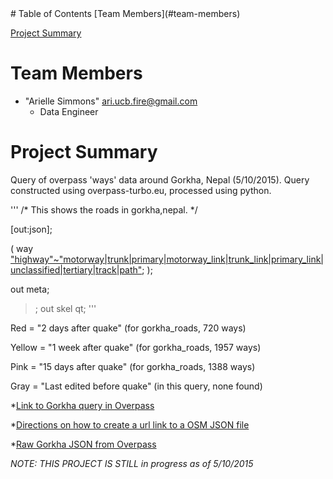 
<html>
<head>
</head>
<body>
# Table of Contents
[Team Members](#team-members)

[Project Summary](#project-summary)

# <a name="team-members"></a>Team Members
* "Arielle Simmons" <ari.ucb.fire@gmail.com>
	- Data Engineer 
	
# <a name="project-summary"></a>Project Summary

Query of overpass 'ways' data around Gorkha, Nepal (5/10/2015). Query constructed using overpass-turbo.eu, processed using python.

'''
/*
This shows the roads in gorkha,nepal.
*/

[out:json];

(
  way ["highway"~"motorway|trunk|primary|motorway_link|trunk_link|primary_link|unclassified|tertiary|track|path"]({{bbox}});
);

out meta;
>;
out skel qt;
'''

Red = "2 days after quake"
(for gorkha_roads, 720 ways)

Yellow = "1 week after quake"
(for gorkha_roads, 1957 ways)

Pink = "15 days after quake"
(for gorkha_roads, 1388 ways)

Gray = "Last edited before quake"
(in this query, none found)

*[Link to Gorkha query in Overpass](http://overpass-turbo.eu/s/9hl "Link to Gorkha query in Overpass")

*[Directions on how to create a url link to a OSM JSON file](http://www.mappa-mercia.org/2014/09/creating-an-always-up-to-date-map.html "URL-OSM JSOM")

*[Raw Gorkha JSON from Overpass](http://overpass-api.de/api/interpreter?data=%5Bout%3Ajson%5D%3B%28way%5B%22highway%22~%22motorway%7Ctrunk%7Cprimary%7Cmotorway_link%7Ctrunk_link%7Cprimary_link%7Cunclassified%7Ctertiary%7Ctrack%7Cpath%22%5D%2827%2E892190893968916%2C84%2E50340270996094%2C28%2E07894754104761%2C84%2E76089477539062%29%3B%29%3Bout%20meta%3B%3E%3Bout%20skel%20qt%3B%0A
 "Raw Gorkha JSON from Overpass")

*NOTE: THIS PROJECT IS STILL in progress as of 5/10/2015*
 
</body>
</html>